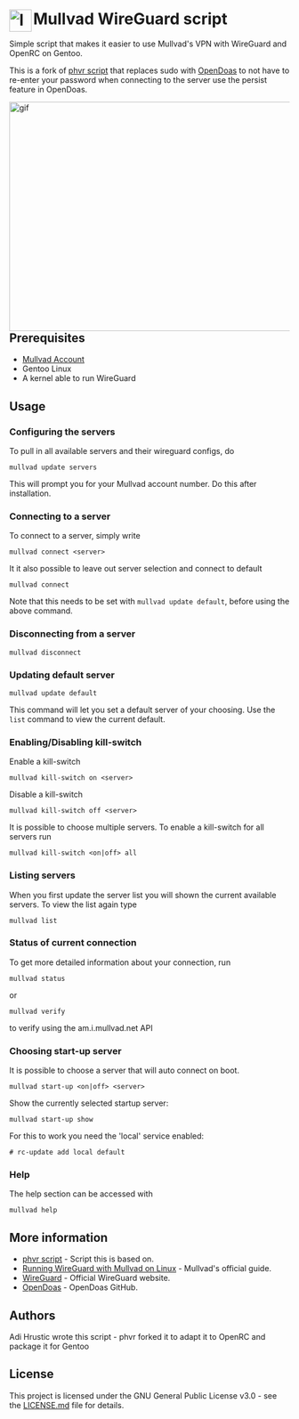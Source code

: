 # Mullvad WireGuard script  <img src="https://slethen.io/content/images/2017/01/mullvad-logo.png" align="left" width="40" height="40" alt="logo">
Simple script that makes it easier to use Mullvad's VPN with WireGuard and OpenRC on Gentoo.

This is a fork of [phvr script](https://github.com/phvr/mullvad-wg) that replaces sudo with [OpenDoas](https://github.com/Duncaen/OpenDoas)
to not have to re-enter your password when connecting to the server use the persist feature in OpenDoas.

<img src="https://i.imgur.com/QqBj2Rm.gif" align="right" alt="gif" width="515" height="412">

## Prerequisites
* [Mullvad Account](https://mullvad.net/)
* Gentoo Linux
* A kernel able to run WireGuard

## Usage

### Configuring the servers
To pull in all available servers and their wireguard configs, do
```
mullvad update servers
```
This will prompt you for your Mullvad account number.
Do this after installation.

### Connecting to a server
To connect to a server, simply write
```
mullvad connect <server>
```

It it also possible to leave out server selection and connect to default
```
mullvad connect
```

Note that this needs to be set with `mullvad update default`, before using the above command.

### Disconnecting from a server
```
mullvad disconnect
```

### Updating default server
```
mullvad update default
```
This command will let you set a default server of your choosing. Use the `list` command to view the current default.

### Enabling/Disabling kill-switch
Enable a kill-switch
```
mullvad kill-switch on <server>
```

Disable a kill-switch
```
mullvad kill-switch off <server>
```

It is possible to choose multiple servers. To enable a kill-switch for all servers run
```
mullvad kill-switch <on|off> all
```

### Listing servers
When you first update the server list you will shown the current available servers. To view the list again type
```
mullvad list
```

### Status of current connection
To get more detailed information about your connection, run
```
mullvad status
```
or
```
mullvad verify
```
to verify using the am.i.mullvad.net API

### Choosing start-up server
It is possible to choose a server that will auto connect on boot.
```
mullvad start-up <on|off> <server>
```
Show the currently selected startup server:
```
mullvad start-up show
```
For this to work you need the 'local' service enabled:
```
# rc-update add local default
```

### Help
The help section can be accessed with
```
mullvad help
```

## More information
* [phvr script](https://github.com/phvr/mullvad-wg) - Script this is based on.
* [Running WireGuard with Mullvad on Linux](https://mullvad.net/en/guides/wireguard-and-mullvad-vpn/) - Mullvad's official guide.
* [WireGuard](https://www.wireguard.com/) - Official WireGuard website.
* [OpenDoas](https://github.com/Duncaen/OpenDoa) - OpenDoas GitHub.

## Authors
Adi Hrustic wrote this script - phvr forked it to adapt it to OpenRC and package it for Gentoo

## License
This project is licensed under the GNU General Public License v3.0 - see the [LICENSE.md](LICENSE.md) file for details.
